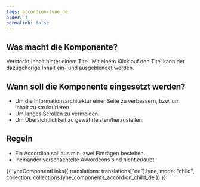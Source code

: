 ```yaml
---
tags: accordion-lyne_de
order: 1
permalink: false
---
```


## Was macht die Komponente?
Versteckt Inhalt hinter einem Titel. Mit einem Klick auf den Titel kann der dazugehörige Inhalt ein- und ausgeblendet werden.

## Wann soll die Komponente eingesetzt werden? 
* Um die Informationsarchitektur einer Seite zu verbessern, bzw. um Inhalt zu strukturieren.
* Um langes Scrollen zu vermeiden.
* Um Übersichtlichkeit zu gewährleisten/herzustellen.

## Regeln
* Ein Accordion soll aus min. zwei Einträgen bestehen.
* Ineinander verschachtelte Akkordeons sind nicht erlaubt.


{{ lyneComponentLinks({
  translations: translations["de"].lyne,
  mode: "child",
  collection: collections.lyne_components_accordion_child_de
}) }}
